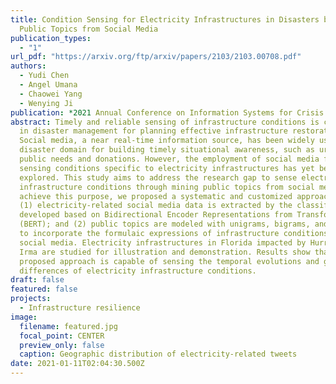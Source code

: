 ```yaml
---
title: Condition Sensing for Electricity Infrastructures in Disasters by Mining
  Public Topics from Social Media
publication_types:
  - "1"
url_pdf: "https://arxiv.org/ftp/arxiv/papers/2103/2103.00708.pdf"
authors:
  - Yudi Chen
  - Angel Umana
  - Chaowei Yang
  - Wenying Ji
publication: *2021 Annual Conference on Information Systems for Crisis Response and Management*
abstract: Timely and reliable sensing of infrastructure conditions is critical
  in disaster management for planning effective infrastructure restorations.
  Social media, a near real-time information source, has been widely used in
  disaster domain for building timely situational awareness, such as urgent
  public needs and donations. However, the employment of social media for
  sensing conditions specific to electricity infrastructures has yet been
  explored. This study aims to address the research gap to sense electricity
  infrastructure conditions through mining public topics from social media. To
  achieve this purpose, we proposed a systematic and customized approach wherein
  (1) electricity-related social media data is extracted by the classifier
  developed based on Bidirectional Encoder Representations from Transformers
  (BERT); and (2) public topics are modeled with unigrams, bigrams, and trigrams
  to incorporate the formulaic expressions of infrastructure conditions in
  social media. Electricity infrastructures in Florida impacted by Hurricane
  Irma are studied for illustration and demonstration. Results show that the
  proposed approach is capable of sensing the temporal evolutions and geographic
  differences of electricity infrastructure conditions.
draft: false
featured: false
projects:
  - Infrastructure resilience
image:
  filename: featured.jpg
  focal_point: CENTER
  preview_only: false
  caption: Geographic distribution of electricity-related tweets
date: 2021-01-11T02:04:30.500Z
---
```

